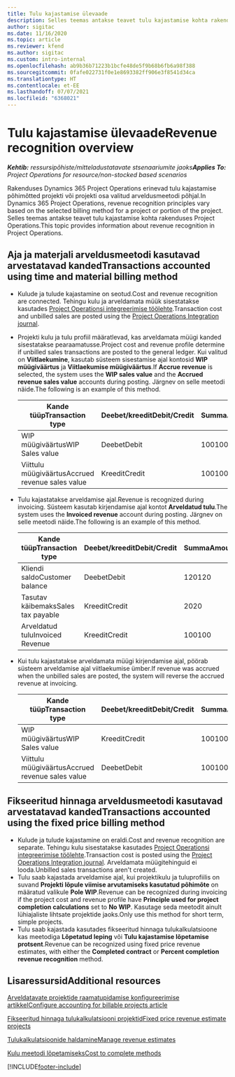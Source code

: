 ```yaml
---
title: Tulu kajastamise ülevaade
description: Selles teemas antakse teavet tulu kajastamise kohta rakenduses Project Operations.
author: sigitac
ms.date: 11/16/2020
ms.topic: article
ms.reviewer: kfend
ms.author: sigitac
ms.custom: intro-internal
ms.openlocfilehash: ab9b36b71223b1bcfe48de5f9b68b6fb6a98f388
ms.sourcegitcommit: 0fafe022731f0e1e8693382ff906e3f8541d34ca
ms.translationtype: HT
ms.contentlocale: et-EE
ms.lasthandoff: 07/07/2021
ms.locfileid: "6368021"
---
```

# <a name="revenue-recognition-overview"></a><span data-ttu-id="a386c-103">Tulu kajastamise ülevaade</span><span class="sxs-lookup"><span data-stu-id="a386c-103">Revenue recognition overview</span></span>

<span data-ttu-id="a386c-104">_**Kehtib:** ressursipõhiste/mitteladustatavate stsenaariumite jaoks_</span><span class="sxs-lookup"><span data-stu-id="a386c-104">_**Applies To:** Project Operations for resource/non-stocked based scenarios_</span></span>

<span data-ttu-id="a386c-105">Rakenduses Dynamics 365 Project Operations erinevad tulu kajastamise põhimõtted projekti või projekti osa valitud arveldusmeetodi põhjal.</span><span class="sxs-lookup"><span data-stu-id="a386c-105">In Dynamics 365 Project Operations, revenue recognition principles vary based on the selected billing method for a project or portion of the project.</span></span> <span data-ttu-id="a386c-106">Selles teemas antakse teavet tulu kajastamise kohta rakenduses Project Operations.</span><span class="sxs-lookup"><span data-stu-id="a386c-106">This topic provides information about revenue recognition in Project Operations.</span></span>

## <a name="transactions-accounted-using-time-and-material-billing-method"></a><span data-ttu-id="a386c-107">Aja ja materjali arveldusmeetodi kasutavad arvestatavad kanded</span><span class="sxs-lookup"><span data-stu-id="a386c-107">Transactions accounted using time and material billing method</span></span>

- <span data-ttu-id="a386c-108">Kulude ja tulude kajastamine on seotud.</span><span class="sxs-lookup"><span data-stu-id="a386c-108">Cost and revenue recognition are connected.</span></span> <span data-ttu-id="a386c-109">Tehingu kulu ja arveldamata müük sisestatakse kasutades [Project Operationsi integreerimise töölehte](../project-accounting/project-operations-integration-journal.md).</span><span class="sxs-lookup"><span data-stu-id="a386c-109">Transaction cost and unbilled sales are posted using the [Project Operations Integration journal](../project-accounting/project-operations-integration-journal.md).</span></span>
- <span data-ttu-id="a386c-110">Projekti kulu ja tulu profiil määratlevad, kas arveldamata müügi kanded sisestatakse pearaamatusse.</span><span class="sxs-lookup"><span data-stu-id="a386c-110">Project cost and revenue profile determine if unbilled sales transactions are posted to the general ledger.</span></span> <span data-ttu-id="a386c-111">Kui valitud on **Viitlaekumine**, kasutab süsteem sisestamise ajal kontosid **WIP müügiväärtus** ja **Viitlaekumise müügiväärtus**.</span><span class="sxs-lookup"><span data-stu-id="a386c-111">If **Accrue revenue** is selected, the system uses the **WIP sales value** and the **Accrued revenue sales value** accounts during posting.</span></span> <span data-ttu-id="a386c-112">Järgnev on selle meetodi näide.</span><span class="sxs-lookup"><span data-stu-id="a386c-112">The following is an example of this method.</span></span>  

  | <span data-ttu-id="a386c-113">Kande tüüp</span><span class="sxs-lookup"><span data-stu-id="a386c-113">Transaction type</span></span> | <span data-ttu-id="a386c-114">Deebet/kreedit</span><span class="sxs-lookup"><span data-stu-id="a386c-114">Debit/Credit</span></span> | <span data-ttu-id="a386c-115">Summa</span><span class="sxs-lookup"><span data-stu-id="a386c-115">Amount</span></span> |
  | --- | --- | --- |
  | <span data-ttu-id="a386c-116">WIP müügiväärtus</span><span class="sxs-lookup"><span data-stu-id="a386c-116">WIP Sales value</span></span> | <span data-ttu-id="a386c-117">Deebet</span><span class="sxs-lookup"><span data-stu-id="a386c-117">Debit</span></span> | <span data-ttu-id="a386c-118">100</span><span class="sxs-lookup"><span data-stu-id="a386c-118">100</span></span> |
  | <span data-ttu-id="a386c-119">Viittulu müügiväärtus</span><span class="sxs-lookup"><span data-stu-id="a386c-119">Accrued revenue sales value</span></span> | <span data-ttu-id="a386c-120">Kreedit</span><span class="sxs-lookup"><span data-stu-id="a386c-120">Credit</span></span> | <span data-ttu-id="a386c-121">100</span><span class="sxs-lookup"><span data-stu-id="a386c-121">100</span></span> |

- <span data-ttu-id="a386c-122">Tulu kajastatakse arveldamise ajal.</span><span class="sxs-lookup"><span data-stu-id="a386c-122">Revenue is recognized during invoicing.</span></span> <span data-ttu-id="a386c-123">Süsteem kasutab kirjendamise ajal kontot **Arveldatud tulu**.</span><span class="sxs-lookup"><span data-stu-id="a386c-123">The system uses the **Invoiced revenue** account during posting.</span></span> <span data-ttu-id="a386c-124">Järgnev on selle meetodi näide.</span><span class="sxs-lookup"><span data-stu-id="a386c-124">The following is an example of this method.</span></span>  

  | <span data-ttu-id="a386c-125">Kande tüüp</span><span class="sxs-lookup"><span data-stu-id="a386c-125">Transaction type</span></span> | <span data-ttu-id="a386c-126">Deebet/kreedit</span><span class="sxs-lookup"><span data-stu-id="a386c-126">Debit/Credit</span></span> | <span data-ttu-id="a386c-127">Summa</span><span class="sxs-lookup"><span data-stu-id="a386c-127">Amount</span></span> |
  | --- | --- | --- |
  | <span data-ttu-id="a386c-128">Kliendi saldo</span><span class="sxs-lookup"><span data-stu-id="a386c-128">Customer balance</span></span> | <span data-ttu-id="a386c-129">Deebet</span><span class="sxs-lookup"><span data-stu-id="a386c-129">Debit</span></span> | <span data-ttu-id="a386c-130">120</span><span class="sxs-lookup"><span data-stu-id="a386c-130">120</span></span> |
  | <span data-ttu-id="a386c-131">Tasutav käibemaks</span><span class="sxs-lookup"><span data-stu-id="a386c-131">Sales tax payable</span></span> | <span data-ttu-id="a386c-132">Kreedit</span><span class="sxs-lookup"><span data-stu-id="a386c-132">Credit</span></span> | <span data-ttu-id="a386c-133">20</span><span class="sxs-lookup"><span data-stu-id="a386c-133">20</span></span> |
  | <span data-ttu-id="a386c-134">Arveldatud tulu</span><span class="sxs-lookup"><span data-stu-id="a386c-134">Invoiced Revenue</span></span> | <span data-ttu-id="a386c-135">Kreedit</span><span class="sxs-lookup"><span data-stu-id="a386c-135">Credit</span></span> | <span data-ttu-id="a386c-136">100</span><span class="sxs-lookup"><span data-stu-id="a386c-136">100</span></span> |

- <span data-ttu-id="a386c-137">Kui tulu kajastatakse arveldamata müügi kirjendamise ajal, pöörab süsteem arveldamise ajal viitlaekumise ümber.</span><span class="sxs-lookup"><span data-stu-id="a386c-137">If revenue was accrued when the unbilled sales are posted, the system will reverse the accrued revenue at invoicing.</span></span>

  | <span data-ttu-id="a386c-138">Kande tüüp</span><span class="sxs-lookup"><span data-stu-id="a386c-138">Transaction type</span></span> | <span data-ttu-id="a386c-139">Deebet/kreedit</span><span class="sxs-lookup"><span data-stu-id="a386c-139">Debit/Credit</span></span> | <span data-ttu-id="a386c-140">Summa</span><span class="sxs-lookup"><span data-stu-id="a386c-140">Amount</span></span> |
  | --- | --- | --- |
  | <span data-ttu-id="a386c-141">WIP müügiväärtus</span><span class="sxs-lookup"><span data-stu-id="a386c-141">WIP Sales value</span></span> | <span data-ttu-id="a386c-142">Kreedit</span><span class="sxs-lookup"><span data-stu-id="a386c-142">Credit</span></span> | <span data-ttu-id="a386c-143">100</span><span class="sxs-lookup"><span data-stu-id="a386c-143">100</span></span> |
  | <span data-ttu-id="a386c-144">Viittulu müügiväärtus</span><span class="sxs-lookup"><span data-stu-id="a386c-144">Accrued revenue sales value</span></span> | <span data-ttu-id="a386c-145">Deebet</span><span class="sxs-lookup"><span data-stu-id="a386c-145">Debit</span></span> | <span data-ttu-id="a386c-146">100</span><span class="sxs-lookup"><span data-stu-id="a386c-146">100</span></span> |

## <a name="transactions-accounted-using-the-fixed-price-billing-method"></a><span data-ttu-id="a386c-147">Fikseeritud hinnaga arveldusmeetodi kasutavad arvestatavad kanded</span><span class="sxs-lookup"><span data-stu-id="a386c-147">Transactions accounted using the fixed price billing method</span></span>

- <span data-ttu-id="a386c-148">Kulude ja tulude kajastamine on eraldi.</span><span class="sxs-lookup"><span data-stu-id="a386c-148">Cost and revenue recognition are separate.</span></span> <span data-ttu-id="a386c-149">Tehingu kulu sisestatakse kasutades [Project Operationsi integreerimise töölehte](../project-accounting/project-operations-integration-journal.md).</span><span class="sxs-lookup"><span data-stu-id="a386c-149">Transaction cost is posted using the [Project Operations Integration journal](../project-accounting/project-operations-integration-journal.md).</span></span> <span data-ttu-id="a386c-150">Arveldamata müügitehinguid ei looda.</span><span class="sxs-lookup"><span data-stu-id="a386c-150">Unbilled sales transactions aren't created.</span></span>
- <span data-ttu-id="a386c-151">Tulu saab kajastada arveldamise ajal, kui projektikulu ja tuluprofiilis on suvand **Projekti lõpule viimise arvutamiseks kasutatud põhimõte** on määratud valikule **Pole WIP**.</span><span class="sxs-lookup"><span data-stu-id="a386c-151">Revenue can be recognized during invoicing if the project cost and revenue profile have **Principle used for project completion calculations** set to **No WIP**.</span></span> <span data-ttu-id="a386c-152">Kasutage seda meetodit ainult lühiajaliste lihtsate projektide jaoks.</span><span class="sxs-lookup"><span data-stu-id="a386c-152">Only use this method for short term, simple projects.</span></span>
- <span data-ttu-id="a386c-153">Tulu saab kajastada kasutades fikseeritud hinnaga tulukalkulatsioone kas meetodiga **Lõpetatud leping** või **Tulu kajastamise lõpetamise protsent**.</span><span class="sxs-lookup"><span data-stu-id="a386c-153">Revenue can be recognized using fixed price revenue estimates, with either the **Completed contract** or **Percent completion revenue recognition** method.</span></span>

## <a name="additional-resources"></a><span data-ttu-id="a386c-154">Lisaressursid</span><span class="sxs-lookup"><span data-stu-id="a386c-154">Additional resources</span></span>
[<span data-ttu-id="a386c-155">Arveldatavate projektide raamatupidamise konfigureerimise artikkel</span><span class="sxs-lookup"><span data-stu-id="a386c-155">Configure accounting for billable projects article</span></span>](../project-accounting/configure-accounting-billable-projects.md)

[<span data-ttu-id="a386c-156">Fikseeritud hinnaga tulukalkulatsiooni projektid</span><span class="sxs-lookup"><span data-stu-id="a386c-156">Fixed price revenue estimate projects</span></span>](rev-rec-percentage-completion-method.md)

[<span data-ttu-id="a386c-157">Tulukalkulatsioonide haldamine</span><span class="sxs-lookup"><span data-stu-id="a386c-157">Manage revenue estimates</span></span>](rev-rec-completed-contract-method.md)

[<span data-ttu-id="a386c-158">Kulu meetodi lõpetamiseks</span><span class="sxs-lookup"><span data-stu-id="a386c-158">Cost to complete methods</span></span>](cost-complete-methods.md)


[!INCLUDE[footer-include](../includes/footer-banner.md)]